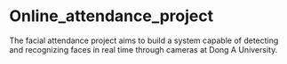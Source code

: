 # Online_attendance_project
The facial attendance project aims to build a system capable of detecting and recognizing faces in real time through cameras at Dong A University.
